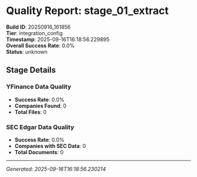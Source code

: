 # Quality Report: stage_01_extract

**Build ID**: 20250916_161856  
**Tier**: integration_config  
**Timestamp**: 2025-09-16T16:18:56.229895  
**Overall Success Rate**: 0.0%  
**Status**: unknown

## Stage Details

### YFinance Data Quality

- **Success Rate**: 0.0%
- **Companies Found**: 0
- **Total Files**: 0

### SEC Edgar Data Quality

- **Success Rate**: 0.0%
- **Companies with SEC Data**: 0
- **Total Documents**: 0

---
*Generated: 2025-09-16T16:18:56.230214*
